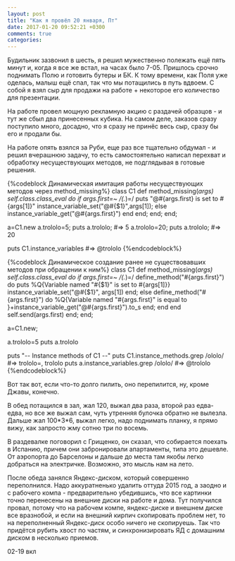 ```yaml
---
layout: post
title: "Как я провёл 20 января, Пт"
date: 2017-01-20 09:52:21 +0300
comments: true
categories: 
---
```

Будильник зазвонил в шесть, я решил мужественно полежать ещё пять минут и, когда я все же встал, на часах было 7-05. Пришлось срочно поднимать Полю и готовить бутеры и БК. К тому времени, как Поля уже оделась, малыш ещё спал, так что мы потащились в путь вдвоем. С собой я взял сыр для продажи на работе + некоторое его количество для презентации.

На работе провел мощную рекламную акцию с раздачей образцов - и тут же сбыл два принесенных кубика. На самом деле, заказов сразу поступило много, досадно, что я сразу не принёс весь сыр, сразу бы его и продали бы.

На работе опять взялся за Руби, еще раз все тщательно обдумал - и решил вчерашнюю задачу, то есть самостоятельно написал перехват и обработку несуществующих методов, не подглядывая в готовые решения.

{%codeblock Динамическая имитация работы несуществующих методов через method_missing%}
class C1
     def method_missing(*args)
          self.class.class_eval do
               if args.first=~ /(.*)=/
                    puts "@#{args.first} is set to #{args[1]}"
                    instance_variable_set("@#{$1}",args[1]);
               else
                    instance_variable_get("@#{args.first}")
               end
          end;
     end;
end;

a=C1.new
a.trololo=5;
puts a.trololo; #=> 5
a.trololo=20;
puts a.trololo; #=> 20

puts C1.instance_variables #=> @trololo
{%endcodeblock%}

{%codeblock Динамическое создание ранее не существовавших методов при обращении к ним%}
class C1
     def method_missing(*args)
          self.class.class_eval do
               if args.first=~ /(.*)=/
                    define_method("#{args.first}") do
                         puts %Q{Variable named "#{$1}" is set to #{args[1]}}
                         instance_variable_set("@#{$1}", args[1])
                    end;
               else
                    define_method("#{args.first}") do
                         %Q{Variable named "#{args.first}" is equal to }+instance_variable_get("@#{args.first}").to_s
                    end;
               end
          end
     self.send(args.first)
     end;
end;

a=C1.new;

a.trololo=5
puts a.trololo

puts "-- Instance methods of C1 --"
puts C1.instance_methods.grep /ololo/ #=> trololo=, trololo
puts a.instance_variables.grep /ololo/ #=> @trololo
{%endcodeblock%}

Вот так вот, если что-то долго пилить, оно перепилится, ну, кроме Джавы, конечно.

В обед потащился в зал, жал 120, выжал два раза, второй раз едва-едва, но все же выжал сам, чуть утренняя булочка обратно не вылезла. Дальше жал 100\*3\*6, выжал легко, надо поднимать планку, я прямо вижу, как запросто жму сотню три по восемь.

В раздевалке поговорил с Грищенко, он сказал, что собирается поехать в Испанию, причем они забронировали апартаменты, типа это дешевле. От аэропорта до Барселоны и дальше до места там якобы легко добраться на электричке. Возможно, это мысль нам на лето.

После обеда занялся Яндекс-диском, который совершенно переполнился. Надо аккуратненько удалить оттуда 2015 год, а заодно и с рабочего компа - предварительно убедившись, что все картинки точно перенесены на внешние диски на работе и дома. Тут получился провал, потому что на рабочем компе, яндекс-диске и внешнем диске все вразнобой, и если на внешний кирпич скопировать проблем нет, то на переполненный Яндекс-диск особо ничего не скопируешь. Так что придётся рубить хвост по частям, и синхронизировать ЯД с домашним диском в несколько приемов.

02-19 вкл